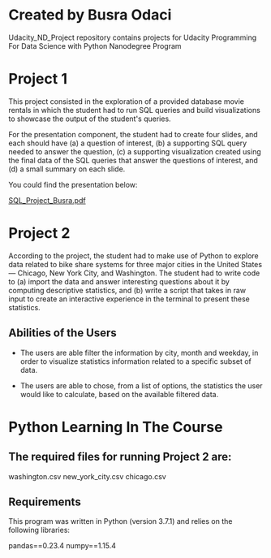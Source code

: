 # Created by Busra Odaci
Udacity_ND_Project repository contains projects for Udacity Programming For Data Science with Python Nanodegree Program

# Project 1

This project consisted in the exploration of a provided database movie rentals in which the student had to run SQL queries and build visualizations to showcase the output of the student's queries.

For the presentation component, the student had to create four slides, and each should have (a) a question of interest, (b) a supporting SQL query needed to answer the question, (c) a supporting visualization created using the final data of the SQL queries that answer the questions of interest, and (d) a small summary on each slide.

You could find the presentation below:

[SQL_Project_Busra.pdf](https://github.com/busraodaci/Udacity_Project_Nanodegree/files/4977623/SQL_Project_Busra.pdf)


# Project 2

According to the project, the student had to make use of Python to explore data related to bike share systems for three major cities in the United States — Chicago, New York City, and Washington. The student had to write code to (a) import the data and answer interesting questions about it by computing descriptive statistics, and (b) write a script that takes in raw input to create an interactive experience in the terminal to present these statistics.

## Abilities of the Users

* The users are able filter the information by city, month and weekday, in order to visualize statistics information related to a specific subset of data.

* The users are able to chose, from a list of options, the statistics the user would like to calculate, based on the available filtered data.

# Python Learning In The Course

## The required files for running Project 2 are:

washington.csv
new_york_city.csv
chicago.csv

## Requirements
This program was written in Python (version 3.7.1) and relies on the following libraries:

pandas==0.23.4
numpy==1.15.4
